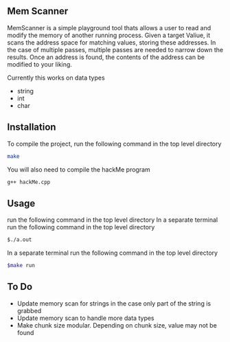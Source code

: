 ## Mem Scanner

MemScanner is a simple playground tool thats allows a user to read and modify the memory of another running process.
Given a target Valiue, it scans the address space for matching values, storing these addresses. In the case of multiple passes, 
multiple passes are needed to narrow down the results. Once an address is found, the contents of the address can be modified to your liking.

Currently this works on data types
- string
- int
- char

## Installation

To compile the project, run the following command in the top level directory
```sh
make
```
You will also need to compile the hackMe program
```sh
g++ hackMe.cpp
```

## Usage
run the following command in the top level directory
In a separate terminal run the following command in the top level directory
```sh
$./a.out
```

In a separate terminal run the following command in the top level directory
```sh
$make run
```

## To Do
- Update memory scan for strings in the case only part of the string is grabbed
- Update memory scan to handle more data types
- Make chunk size modular. Depending on chunk size, value may not be found